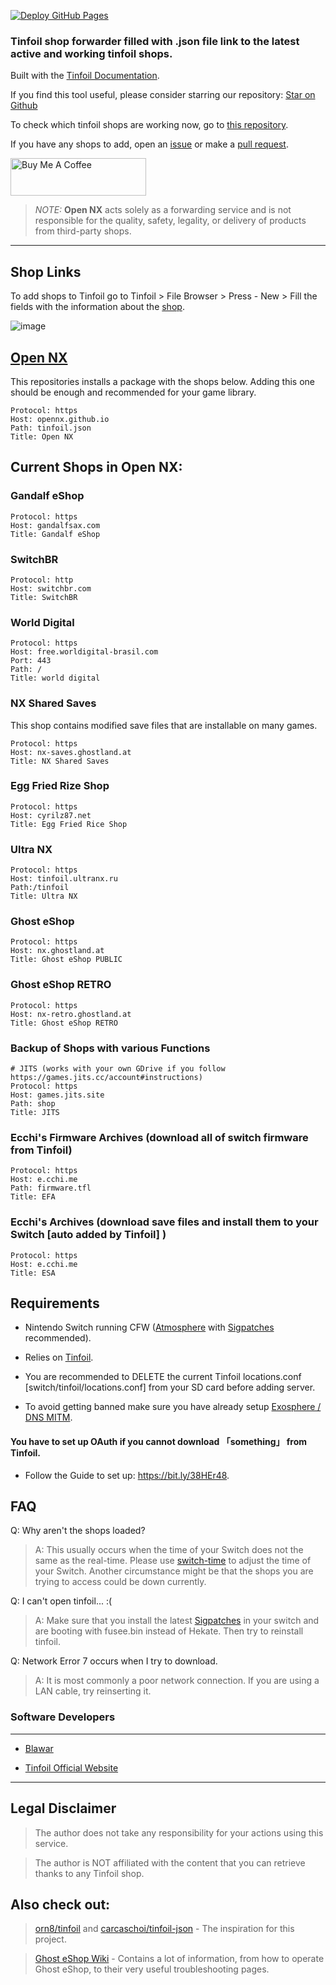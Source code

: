 [![Deploy GitHub Pages](https://github.com/OpenNX/opennx.github.io/actions/workflows/jekyll-gh-pages.yml/badge.svg)](https://github.com/OpenNX/opennx.github.io/actions/workflows/jekyll-gh-pages.yml)


### Tinfoil shop forwarder filled with .json file link to the latest active and working tinfoil shops. 

Built with the [Tinfoil Documentation](https://blawar.github.io/tinfoil/custom_index/).

If you find this tool useful, please consider starring our repository: [Star on Github](https://github.com/OpenNX/opennx.github.io) 

To check which tinfoil shops are working now, go to [this repository](https://github.com/melogabriel/tinfoil-shops-status).

If you have any shops to add, open an [issue](https://github.com/OpenNX/opennx.github.io/issues/new/choose) or make a [pull request](https://github.com/OpenNX/opennx.github.io/pulls).

<a href="https://www.buymeacoffee.com/gabrielmelo" target="_blank"><img src="https://cdn.buymeacoffee.com/buttons/v2/default-yellow.png" alt="Buy Me A Coffee" style="height: 60px !important;width: 217px !important;" ></a>

> *NOTE:*
> **Open NX** acts solely as a forwarding service and is not responsible for the quality, safety, legality, or delivery of products from third-party shops.
               
___

## Shop Links

To add shops to Tinfoil go to Tinfoil > File Browser > Press - New > Fill the fields with the information about the [shop](https://github.com/OpenNX/opennx.github.io/edit/main/README.md#open-nx). 

![image](https://github.com/user-attachments/assets/91d3fddf-74a6-46fe-8a0b-b3de94e7646a)



## [Open NX](https://github.com/OpenNX/opennx.github.io)

This repositories installs a package with the shops below. Adding this one should be enough and recommended for your game library.

```
Protocol: https
Host: opennx.github.io
Path: tinfoil.json
Title: Open NX
```

## Current Shops in Open NX:


### Gandalf eShop
```
Protocol: https
Host: gandalfsax.com
Title: Gandalf eShop
```

### SwitchBR
```
Protocol: http
Host: switchbr.com
Title: SwitchBR
```

### World Digital
```
Protocol: https
Host: free.worldigital-brasil.com
Port: 443
Path: /
Title: world digital
```

### NX Shared Saves
This shop contains modified save files that are installable on many games.
```
Protocol: https
Host: nx-saves.ghostland.at
Title: NX Shared Saves
```

### Egg Fried Rize Shop
```
Protocol: https
Host: cyrilz87.net
Title: Egg Fried Rice Shop
```

### Ultra NX
```
Protocol: https
Host: tinfoil.ultranx.ru
Path:/tinfoil
Title: Ultra NX
```

### Ghost eShop
```
Protocol: https
Host: nx.ghostland.at
Title: Ghost eShop PUBLIC
```
### Ghost eShop RETRO
```
Protocol: https
Host: nx-retro.ghostland.at
Title: Ghost eShop RETRO
```

### Backup of Shops with various Functions
```
# JITS (works with your own GDrive if you follow https://games.jits.cc/account#instructions)
Protocol: https
Host: games.jits.site
Path: shop
Title: JITS
```

### Ecchi's Firmware Archives (download all of switch firmware from Tinfoil)
```
Protocol: https
Host: e.cchi.me
Path: firmware.tfl
Title: EFA
```

### Ecchi's Archives (download save files and install them to your Switch [auto added by Tinfoil] )
```
Protocol: https
Host: e.cchi.me
Title: ESA
```

## Requirements

* Nintendo Switch running CFW ([Atmosphere](https://github.com/Atmosphere-NX/Atmosphere/releases) with [Sigpatches](https://github.com/ITotalJustice/patches/releases) recommended).

* Relies on [Tinfoil](https://tinfoil.io).

* You are recommended to DELETE the current Tinfoil locations.conf [switch/tinfoil/locations.conf] from your SD card before adding server.

* To avoid getting banned make sure you have already setup [Exosphere / DNS MITM](https://rentry.org/ExosphereDNSMITM).

#### You have to set up OAuth if you cannot download  「something」  from Tinfoil.
* Follow the Guide to set up: https://bit.ly/38HEr48.

## FAQ

Q: Why aren't the shops loaded?

> A: This usually occurs when the time of your Switch does not the same as the real-time. Please use [switch-time](https://github.com/3096/switch-time) to adjust the time of your Switch. Another circumstance might be that the shops you are trying to access could be down currently.


Q: I can't open tinfoil... :(

> A: Make sure that you install the latest [Sigpatches](https://github.com/ITotalJustice/patches/releases/latest) in your switch and are booting with fusee.bin instead of Hekate. Then try to reinstall tinfoil.


Q: Network Error 7 occurs when I try to download.

> A: It is most commonly a poor network connection. If you are using a LAN cable, try reinserting it.


### Software Developers
___

* [Blawar](https://github.com/blawar)

* [Tinfoil Official Website](https://tinfoil.io)

---

## Legal Disclaimer

> The author does not take any responsibility for your actions using this service.

> The author is NOT affiliated with the content that you can retrieve thanks to any Tinfoil shop.


## Also check out:

> [orn8/tinfoil](https://github.com/orn8/tinfoil) and [carcaschoi/tinfoil-json](https://github.com/carcaschoi/tinfoil-json) - The inspiration for this project.

> [Ghost eShop Wiki](https://wiki.ghosteshop.com/docs/category/nx--nintendo-switch) - Contains a lot of information, from how to operate Ghost eShop, to their very useful troubleshooting pages.

